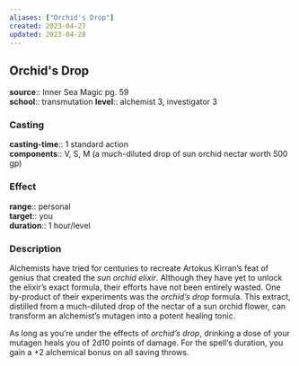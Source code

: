 ```yaml
---
aliases: ["Orchid's Drop"]
created: 2023-04-27
updated: 2023-04-28
---
```


## Orchid's Drop

**source**:: Inner Sea Magic pg. 59  
**school**:: transmutation
**level**:: alchemist 3, investigator 3

### Casting

**casting-time**:: 1 standard action  
**components**:: V, S, M (a much-diluted drop of sun orchid nectar worth 500 gp)

### Effect

**range**:: personal  
**target**:: you  
**duration**:: 1 hour/level

### Description

Alchemists have tried for centuries to recreate Artokus Kirran’s feat of genius that created the *sun orchid elixir*. Although they have yet to unlock the elixir’s exact formula, their efforts have not been entirely wasted. One by-product of their experiments was the *orchid’s drop* formula. This extract, distilled from a much-diluted drop of the nectar of a sun orchid flower, can transform an alchemist’s mutagen into a potent healing tonic.  
  
As long as you’re under the effects of *orchid’s drop*, drinking a dose of your mutagen heals you of 2d10 points of damage. For the spell’s duration, you gain a +2 alchemical bonus on all saving throws.
